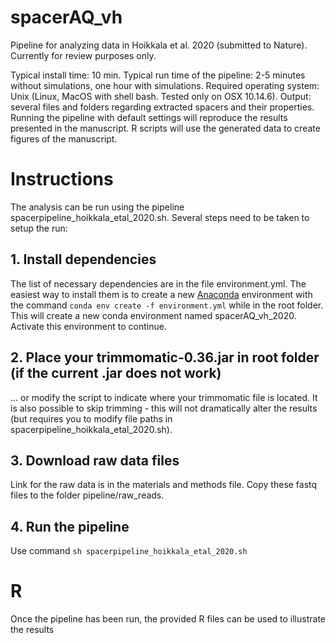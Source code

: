 # spacerAQ_vh
Pipeline for analyzing data in Hoikkala et al. 2020 (submitted to Nature). Currently for review purposes only.

Typical install time: 10 min. Typical run time of the pipeline: 2-5 minutes without simulations, one hour with simulations. Required operating system: Unix (Linux, MacOS with shell bash. Tested only on OSX 10.14.6). Output: several files and folders regarding extracted spacers and their properties. Running the pipeline with default settings will reproduce the results presented in the manuscript. R scripts will use the generated data to create figures of the manuscript.

# Instructions
The analysis can be run using the pipeline spacerpipeline_hoikkala_etal_2020.sh.
Several steps need to be taken to setup the run:

## 1. Install dependencies
The list of necessary dependencies are in the file environment.yml. The easiest way to install them is to create a new [Anaconda](https://www.anaconda.com/distribution/) environment with the command `conda env create -f environment.yml` while in the root folder. This will create a new conda environment named spacerAQ_vh_2020. Activate this environment to continue.

## 2. Place your trimmomatic-0.36.jar in root folder (if the current .jar does not work)
... or modify the script to indicate where your trimmomatic file is located. It is also possible to skip trimming - this will not dramatically alter the results (but requires you to modify file paths in spacerpipeline_hoikkala_etal_2020.sh).

## 3. Download raw data files
Link for the raw data is in the materials and methods file. Copy these fastq files to the folder pipeline/raw_reads.

## 4. Run the pipeline
Use command `sh spacerpipeline_hoikkala_etal_2020.sh`

# R
Once the pipeline has been run, the provided R files can be used to illustrate the results
